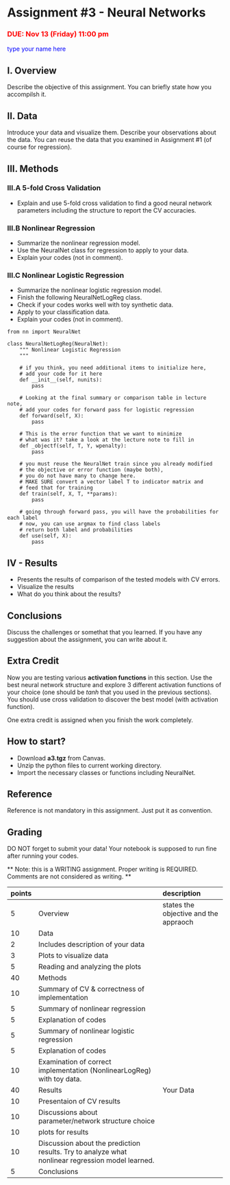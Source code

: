 # Assignment #3 - Neural Networks

### <font color="red"> DUE: Nov 13 (Friday) 11:00 pm </font>  

<font color="blue"> type your name here </font>

## I. Overview

Describe the objective of this assignment. You can briefly state how you accompilsh it.

## II. Data

Introduce your data and visualize them. Describe your observations about the data.
You can reuse the data that you examined in Assignment #1 (of course for regression). 

## III. Methods

### III.A 5-fold Cross Validation

- Explain and use 5-fold cross validation to find a good neural network parameters including the structure to report the CV accuracies. 

### III.B Nonlinear Regression 

- Summarize the nonlinear regression model. 
- Use the NeuralNet class for regression to apply to your data. 
- Explain your codes (not in comment). 

### III.C Nonlinear Logistic Regression

- Summarize the nonlinear logistic regression model. 
- Finish the following NeuralNetLogReg class.
- Check if your codes works well with toy synthetic data. 
- Apply to your classification data. 
- Explain your codes (not in comment). 

```
from nn import NeuralNet

class NeuralNetLogReg(NeuralNet):
    """ Nonlinear Logistic Regression
    """

    # if you think, you need additional items to initialize here,
    # add your code for it here
    def __init__(self, nunits):
        pass

    # Looking at the final summary or comparison table in lecture note,
    # add your codes for forward pass for logistic regression
    def forward(self, X):
        pass

    # This is the error function that we want to minimize
    # what was it? take a look at the lecture note to fill in
    def _objectf(self, T, Y, wpenalty):
        pass

    # you must reuse the NeuralNet train since you already modified
    # the objective or error function (maybe both), 
    # you do not have many to change here.
    # MAKE SURE convert a vector label T to indicator matrix and 
    # feed that for training
    def train(self, X, T, **params):
        pass

    # going through forward pass, you will have the probabilities for each label
    # now, you can use argmax to find class labels
    # return both label and probabilities        
    def use(self, X):
        pass
```

## IV - Results

- Presents the results of comparison of the tested models with CV errors.
- Visualize the results 
- What do you think about the results? 

## Conclusions

Discuss the challenges or somethat that you learned. 
If you have any suggestion about the assignment, you can write about it. 

## Extra Credit

Now you are testing various **activation functions** in this section. Use the best neural network structure and explore 3 different activation functions of your choice (one should be *tanh* that you used in the previous sections). 
You should use cross validation to discover the best model (with activation function). 

One extra credit is assigned when you finish the work completely. 

## How to start?

* Download **a3.tgz** from Canvas.
* Unzip the python files to current working directory.
* Import the necessary classes or functions including NeuralNet.

## Reference
Reference is not mandatory in this assignment. Just put it as convention.

## Grading

DO NOT forget to submit your data! Your notebook is supposed to run fine after running your codes. 

** Note: this is a WRITING assignment. Proper writing is REQUIRED. Comments are not considered as writing. ** 


points | | description
--|--|:--
5 | Overview| states the objective and the appraoch 
10 | Data | 
 | 2| Includes description of your data
 | 3| Plots to visualize data 
 | 5| Reading and analyzing the plots 
40 | Methods | 
 | 10| Summary of CV & correctness of implementation
 | 5| Summary of nonlinear regression 
 | 5| Explanation of codes
 | 5| Summary of nonlinear logistic regression 
 | 5| Explanation of codes
 |10| Examination of correct implementation (NonlinearLogReg) with toy data.
40 | Results | Your Data
| 10| Presentaion of CV results
| 10| Discussions about parameter/network structure choice 
| 10| plots for results
| 10| Discussion about the prediction results. Try to analyze what nonlinear regression model learned. 
5 | Conclusions 
